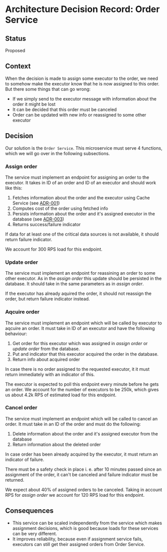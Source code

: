 # Architecture Decision Record: Order Service

## Status

Proposed

## Context

When the decision is made to assign some executor to the order, we need to 
somehow make the executor know that he is now assigned to this order. But 
there some things that can go wrong:

* If we simply send to the executor message with information about the order it might be lost
* It can be decided that this order must be canceled
* Order can be updated with new info or reassigned to some other executor

## Decision

Our solution is the `Order Service`. This microservice must serve 4 
functions, which we will go over in the following subsections.

### Assign order

The service must implement an endpoint for assigning an order to 
the executor. It takes in ID of an order and ID of an executor 
and should work like this:

1. Fetches information about the order and the executor using Cache Service (see [ADR-001](adr-001-cache-service.md))
2. Computes cost of the order using fetched info
3. Persists information about the order and it's assigned executor in 
the database (see [ADR-003](adr-003-database.md))
4. Returns success/failure indicator

If data for at least one of the critical data sources is not available, it should
return failure indicator.

We account for 300 RPS load for this endpoint.

### Update order

The service must implement an endpoint for reassining an 
order to some other executor. As in the *assign order* this 
update should be persisted in the database. It should 
take in the same parameters as in *assign order*.

If the executor has already aquired the order, it should not 
reassign the order, but return failure indicator instead.

### Aqcuire order

The service must implement an endpoint which will be 
called by executor to aqcuire an order. It must take 
in ID of an executor and have the following behaviour:

1. Get order for this executor which 
was assigned in *assign order* or *update order* from 
the database.
2. Put and indicator that this executor acquired the order in the database.
3. Return info about acquired order

In case there is no order assigned to the requested executor, it 
it must return immediately with an indicator of this.

The executor is expected to poll this endpoint every minute 
before he gets an order. We account 
for the number of executors to be 250k, which 
gives us about 4.2k RPS of estimated load for this endpoint.

### Cancel order

The service must implement an endpoint which will be 
called to cancel an order. It must take in an ID of the 
order and must do the following:

1. Delete information about the order and it's assigned executor from the database
2. Return information about the deleted order

In case order has been already acquired by the executor, it must 
return an indicator of failure.

There must be a safety check in place i. e. after 10 minutes passed 
since an assignment of the order, it can't be canceled and 
failure indicator must be returned. 

We expect about 40% of assigned orders to be canceled. 
Taking in account RPS for *assign order* we account for 
120 RPS load for this endpoint.

## Consequences

* This service can be scaled independently from the service 
which makes assignment decisions, which is good because loads for these 
services can be very different.
* It improves reliability, because even if assignment service fails, 
executors can still get their assigned orders from Order Service.
